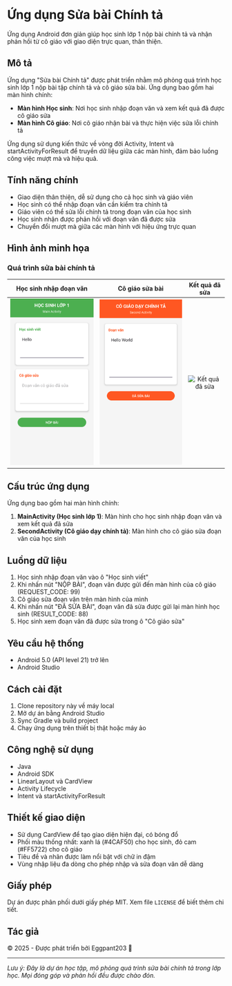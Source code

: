 # Ứng dụng Sửa bài Chính tả

Ứng dụng Android đơn giản giúp học sinh lớp 1 nộp bài chính tả và nhận phản hồi từ cô giáo với giao diện trực quan, thân thiện.

## Mô tả

Ứng dụng "Sửa bài Chính tả" được phát triển nhằm mô phỏng quá trình học sinh lớp 1 nộp bài tập chính tả và cô giáo sửa bài. Ứng dụng bao gồm hai màn hình chính:

- **Màn hình Học sinh**: Nơi học sinh nhập đoạn văn và xem kết quả đã được cô giáo sửa
- **Màn hình Cô giáo**: Nơi cô giáo nhận bài và thực hiện việc sửa lỗi chính tả

Ứng dụng sử dụng kiến thức về vòng đời Activity, Intent và startActivityForResult để truyền dữ liệu giữa các màn hình, đảm bảo luồng công việc mượt mà và hiệu quả.

## Tính năng chính

- Giao diện thân thiện, dễ sử dụng cho cả học sinh và giáo viên
- Học sinh có thể nhập đoạn văn cần kiểm tra chính tả
- Giáo viên có thể sửa lỗi chính tả trong đoạn văn của học sinh
- Học sinh nhận được phản hồi với đoạn văn đã được sửa
- Chuyển đổi mượt mà giữa các màn hình với hiệu ứng trực quan

## Hình ảnh minh họa

### Quá trình sửa bài chính tả

| Học sinh nhập đoạn văn | Cô giáo sửa bài | Kết quả đã sửa |
|:-------------:|:----------------:|:----------------:|
| <img src="picture/doanVanHocSinh.png" width="300" alt="Học sinh nhập đoạn văn"> | <img src="picture/doanVanCoGiao.png" width="300" alt="Cô giáo sửa bài"> | <img src="picture/doanVanDaSua.png" width="300" alt="Kết quả đã sửa"> |

## Cấu trúc ứng dụng

Ứng dụng bao gồm hai màn hình chính:

1. **MainActivity (Học sinh lớp 1)**: Màn hình cho học sinh nhập đoạn văn và xem kết quả đã sửa
2. **SecondActivity (Cô giáo dạy chính tả)**: Màn hình cho cô giáo sửa đoạn văn của học sinh

## Luồng dữ liệu

1. Học sinh nhập đoạn văn vào ô "Học sinh viết"
2. Khi nhấn nút "NỘP BÀI", đoạn văn được gửi đến màn hình của cô giáo (REQUEST_CODE: 99)
3. Cô giáo sửa đoạn văn trên màn hình của mình
4. Khi nhấn nút "ĐÃ SỬA BÀI", đoạn văn đã sửa được gửi lại màn hình học sinh (RESULT_CODE: 88)
5. Học sinh xem đoạn văn đã được sửa trong ô "Cô giáo sửa"

## Yêu cầu hệ thống

- Android 5.0 (API level 21) trở lên
- Android Studio

## Cách cài đặt

1. Clone repository này về máy local
2. Mở dự án bằng Android Studio
3. Sync Gradle và build project
4. Chạy ứng dụng trên thiết bị thật hoặc máy ảo

## Công nghệ sử dụng

- Java
- Android SDK
- LinearLayout và CardView
- Activity Lifecycle
- Intent và startActivityForResult

## Thiết kế giao diện

- Sử dụng CardView để tạo giao diện hiện đại, có bóng đổ
- Phối màu thống nhất: xanh lá (#4CAF50) cho học sinh, đỏ cam (#FF5722) cho cô giáo
- Tiêu đề và nhãn được làm nổi bật với chữ in đậm
- Vùng nhập liệu đa dòng cho phép nhập và sửa đoạn văn dễ dàng

## Giấy phép

Dự án được phân phối dưới giấy phép MIT. Xem file `LICENSE` để biết thêm chi tiết.

## Tác giả

© 2025 - Được phát triển bởi Eggpant203 🍆

---

_Lưu ý: Đây là dự án học tập, mô phỏng quá trình sửa bài chính tả trong lớp học. Mọi đóng góp và phản hồi đều được chào đón._